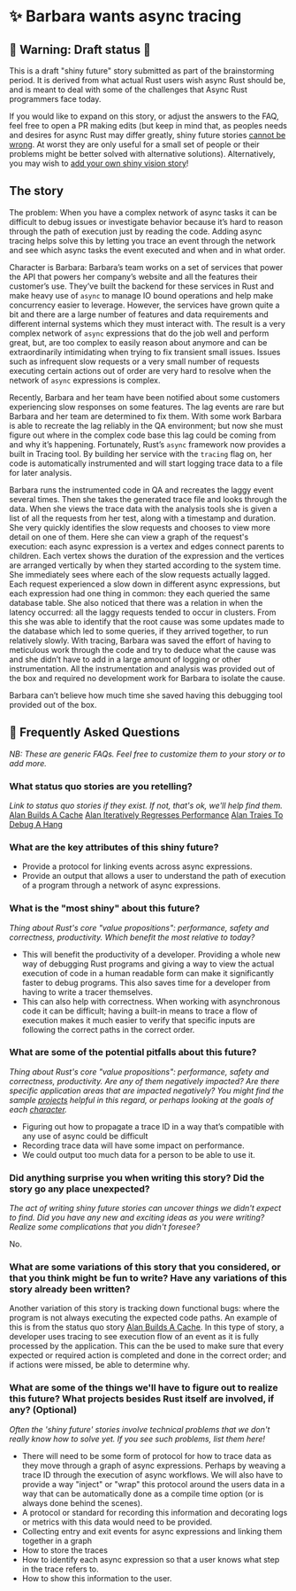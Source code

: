 # ✨ Barbara wants async tracing

## 🚧 Warning: Draft status 🚧

This is a draft "shiny future" story submitted as part of the brainstorming period. It is derived from what actual Rust users wish async Rust should be, and is meant to deal with some of the challenges that Async Rust programmers face today.

If you would like to expand on this story, or adjust the answers to the FAQ, feel free to open a PR making edits (but keep in mind that, as peoples needs and desires for async Rust may differ greatly, shiny future stories [cannot be wrong]. At worst they are only useful for a small set of people or their problems might be better solved with alternative solutions). Alternatively, you may wish to [add your own shiny vision story][htvsq]!

## The story

The problem:
When you have a complex network of async tasks it can be difficult to debug issues or investigate behavior because it’s hard to reason through the path of execution just by reading the code.  Adding async tracing helps solve this by letting you trace an event through the network and see which async tasks the event executed and when and in what order.

Character is Barbara:
Barbara’s team works on a set of services that power the API that powers her company’s website and all the
features their customer’s use. They’ve built the backend for these services in Rust and make heavy use of
`async` to manage IO bound operations and help make concurrency easier to leverage. However, the services
have grown quite a bit and there are a large number of features and data requirements and different internal
systems which they must interact with. The result is a very complex network of `async` expressions that do the
job well and perform great, but, are too complex to easily reason about anymore and can be extraordinarily 
intimidating when trying to fix transient small issues. Issues such as infrequent slow requests or a very small number
of requests executing certain actions out of order are very hard to resolve when the network of `async` expressions
is complex.

Recently, Barbara and her team have been notified about some customers experiencing slow responses on
some features.  The lag events are rare but Barbara and her team are determined to fix them.  With some work
Barbara is able to recreate the lag reliably in the QA environment; but now she must figure out where in the
complex code base this lag could be coming from and why it’s happening.  Fortunately, Rust’s `async` framework
now provides a built in Tracing tool.  By building her service with the `tracing` flag on, her code is automatically
instrumented and will start logging trace data to a file for later analysis.

Barbara runs the instrumented code in QA and recreates the laggy event several times.  Then she takes the 
generated trace file and looks through the data.  When she views the trace data with the analysis tools she is given a list
of all the requests from her test, along with a timestamp and duration. She very quickly identifies the slow
requests and chooses to view more detail on one of them.  Here she can view a graph of the request's execution:
each async expression is a vertex and edges connect parents to children. Each vertex shows the duration of the
expression and the vertices are arranged vertically by when they started according to the system time.
She immediately sees where each of the slow requests
actually lagged.  Each request experienced a slow down in different async expressions, but each expression
had one thing in common: they each queried the same database table. She also noticed that there was a relation
in when the latency occurred: all the laggy requests tended to occur in clusters. From this she was able to identify
that the root cause was some updates made to the database which led to some queries, if they arrived together,
to run relatively slowly. With tracing, Barbara was saved the effort of having to meticulous work through the code
and try to deduce what the cause was and she didn’t have to add in a large amount of logging or other
instrumentation.  All the instrumentation and analysis was provided out of the box and required no development
work for Barbara to isolate the cause. 

Barbara can’t believe how much time she saved having this debugging tool provided out of the box.

## 🤔 Frequently Asked Questions

*NB: These are generic FAQs. Feel free to customize them to your story or to add more.*

### What status quo stories are you retelling?

*Link to status quo stories if they exist. If not, that's ok, we'll help find them.*
[Alan Builds A Cache](https://rust-lang.github.io/wg-async-foundations/vision/status_quo/alan_builds_a_cache.html)
[Alan Iteratively Regresses Performance](https://rust-lang.github.io/wg-async-foundations/vision/status_quo/alan_iteratively_regresses.html)
[Alan Traies To Debug A Hang](https://rust-lang.github.io/wg-async-foundations/vision/status_quo/alan_tries_to_debug_a_hang.html)

### What are the key attributes of this shiny future?

- Provide a protocol for linking events across async expressions.
- Provide an output that allows a user to understand the path of execution of a program through a network of async expressions.

### What is the "most shiny" about this future? 

*Thing about Rust's core "value propositions": performance, safety and correctness, productivity. Which benefit the most relative to today?*

- This will benefit the productivity of a developer. Providing a whole new way of debugging Rust programs and giving a way to view the actual execution of code in a human readable form can make it significantly faster to debug programs.  This also saves time for a developer from having to write a tracer themselves.
- This can also help with correctness. When working with asynchronous code it can be difficult; having a built-in means to trace a flow of execution makes it much easier to verify that specific inputs are following the correct paths in the correct order.

### What are some of the potential pitfalls about this future?

*Thing about Rust's core "value propositions": performance, safety and correctness, productivity. Are any of them negatively impacted? Are there specific application areas that are impacted negatively? You might find the sample [projects] helpful in this regard, or perhaps looking at the goals of each [character].*

- Figuring out how to propagate a trace ID in a way that’s compatible with any use of async could be difficult
- Recording trace data will have some impact on performance.
- We could output too much data for a person to be able to use it.

### Did anything surprise you when writing this story? Did the story go any place unexpected?

*The act of writing shiny future stories can uncover things we didn't expect to find. Did you have any new and exciting ideas as you were writing? Realize some complications that you didn't foresee?*

No.

### What are some variations of this story that you considered, or that you think might be fun to write? Have any variations of this story already been written?

Another variation of this story is tracking down functional bugs: where the program is not always executing the expected code paths.  An example of this is from the status quo story [Alan Builds A Cache](https://rust-lang.github.io/wg-async-foundations/vision/status_quo/alan_builds_a_cache.html).  In this type of story, a developer uses tracing to see execution flow of an event as it is fully processed by the application. This can the be used to make sure that every expected or required action is completed and done in the correct order; and if actions were missed, be able to determine why.

### What are some of the things we'll have to figure out to realize this future? What projects besides Rust itself are involved, if any? (Optional)

*Often the 'shiny future' stories involve technical problems that we don't really know how to solve yet. If you see such problems, list them here!*

- There will need to be some form of protocol for how to trace data as they move through a graph of async expressions. Perhaps by weaving a trace ID through the execution of async workflows. We will also have to provide a way "inject" or "wrap" this protocol around the users data in a way that can be automatically done as a compile time option (or is always done behind the scenes).
- A protocol or standard for recording this information and decorating logs or metrics with this data would need to be provided.
- Collecting entry and exit events for async expressions and linking them together in a graph
- How to store the traces
- How to identify each async expression so that a user knows what step in the trace refers to.
- How to show this information to the user.


[character]: ../characters.md
[comment]: ./comment.md
[status quo stories]: ./status_quo.md
[Alan]: ../characters/alan.md
[Grace]: ../characters/grace.md
[Niklaus]: ../characters/niklaus.md
[Barbara]: ../characters/barbara.md
[projects]: ../projects.md
[htvsq]: ../how_to_vision/shiny_future.md
[cannot be wrong]: ../how_to_vision/comment.md#comment-to-understand-or-improve-not-to-negate-or-dissuade
